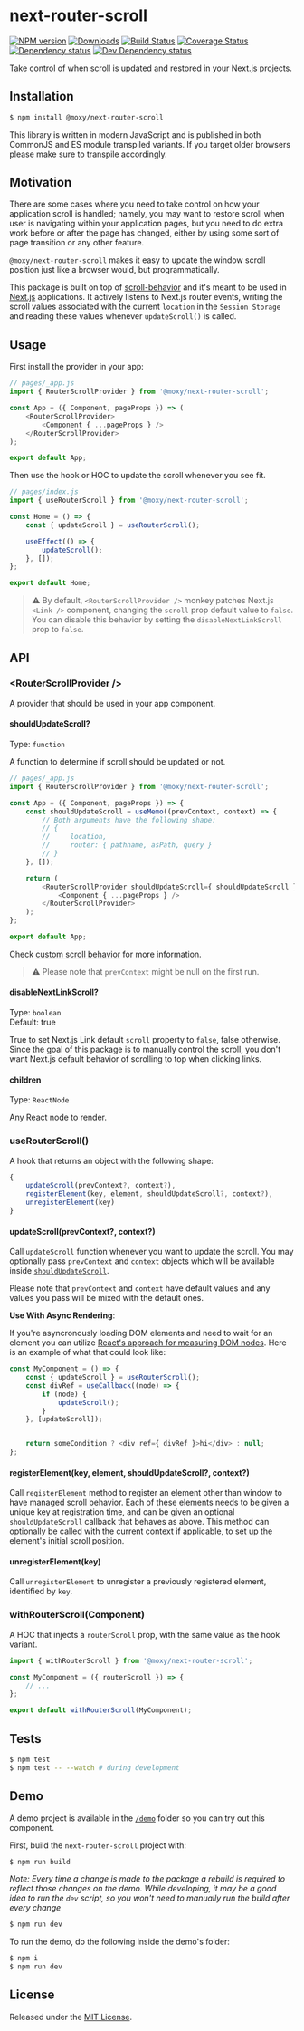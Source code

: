 # next-router-scroll

[![NPM version][npm-image]][npm-url] [![Downloads][downloads-image]][npm-url] [![Build Status][build-status-image]][build-status-url] [![Coverage Status][codecov-image]][codecov-url] [![Dependency status][david-dm-image]][david-dm-url] [![Dev Dependency status][david-dm-dev-image]][david-dm-dev-url]

[npm-url]:https://npmjs.org/package/@moxy/next-router-scroll
[downloads-image]:https://img.shields.io/npm/dm/@moxy/next-router-scroll.svg
[npm-image]:https://img.shields.io/npm/v/@moxy/next-router-scroll.svg
[build-status-url]:https://github.com/moxystudio/next-router-scroll/actions
[build-status-image]:https://img.shields.io/github/workflow/status/moxystudio/next-router-scroll/Node%20CI/master
[codecov-url]:https://codecov.io/gh/moxystudio/next-router-scroll
[codecov-image]:https://img.shields.io/codecov/c/github/moxystudio/next-router-scroll/master.svg
[david-dm-url]:https://david-dm.org/moxystudio/next-router-scroll
[david-dm-image]:https://img.shields.io/david/moxystudio/next-router-scroll.svg
[david-dm-dev-url]:https://david-dm.org/moxystudio/next-router-scroll?type=dev
[david-dm-dev-image]:https://img.shields.io/david/dev/moxystudio/next-router-scroll.svg

Take control of when scroll is updated and restored in your Next.js projects.

## Installation

```sh
$ npm install @moxy/next-router-scroll
```

This library is written in modern JavaScript and is published in both CommonJS and ES module transpiled variants. If you target older browsers please make sure to transpile accordingly.

## Motivation

There are some cases where you need to take control on how your application scroll is handled; namely, you may want to restore scroll when user is navigating within your application pages, but you need to do extra work before or after the page has changed, either by using some sort of page transition or any other feature.

`@moxy/next-router-scroll` makes it easy to update the window scroll position just like a browser would, but programmatically.

This package is built on top of [scroll-behavior](https://www.npmjs.com/package/scroll-behavior) and it's meant to be used in [Next.js](https://nextjs.org/) applications. It actively listens to Next.js router events, writing the scroll values associated with the current `location` in the `Session Storage` and reading these values whenever `updateScroll()` is called.

## Usage

First install the provider in your app:

```js
// pages/_app.js
import { RouterScrollProvider } from '@moxy/next-router-scroll';

const App = ({ Component, pageProps }) => (
    <RouterScrollProvider>
        <Component { ...pageProps } />
    </RouterScrollProvider>
);

export default App;
```

Then use the hook or HOC to update the scroll whenever you see fit.

```js
// pages/index.js
import { useRouterScroll } from '@moxy/next-router-scroll';

const Home = () => {
    const { updateScroll } = useRouterScroll();

    useEffect(() => {
        updateScroll();
    }, []);
};

export default Home;
```

> ⚠️ By default, `<RouterScrollProvider />` monkey patches Next.js `<Link />` component, changing the `scroll` prop default value to `false`. You can disable this behavior by setting the `disableNextLinkScroll` prop to `false`.

## API

### &lt;RouterScrollProvider /&gt;

A provider that should be used in your app component.

#### shouldUpdateScroll?

Type: `function`

A function to determine if scroll should be updated or not.

```js
// pages/_app.js
import { RouterScrollProvider } from '@moxy/next-router-scroll';

const App = ({ Component, pageProps }) => {
    const shouldUpdateScroll = useMemo((prevContext, context) => {
        // Both arguments have the following shape:
        // {
        //     location,
        //     router: { pathname, asPath, query }
        // }
    }, []);

    return (
        <RouterScrollProvider shouldUpdateScroll={ shouldUpdateScroll }>
            <Component { ...pageProps } />
        </RouterScrollProvider>
    );
};

export default App;
```

Check [custom scroll behavior](https://github.com/taion/scroll-behavior#custom-scroll-behavior) for more information.

> ⚠️ Please note that `prevContext` might be null on the first run.

#### disableNextLinkScroll?

Type: `boolean`   
Default: true

True to set Next.js Link default `scroll` property to `false`, false otherwise. Since the goal of this package is to manually control the scroll, you don't want Next.js default behavior of scrolling to top when clicking links.

#### children

Type: `ReactNode`

Any React node to render.

### useRouterScroll()

A hook that returns an object with the following shape:

```js
{
    updateScroll(prevContext?, context?),
    registerElement(key, element, shouldUpdateScroll?, context?),
    unregisterElement(key)
}
```

#### updateScroll(prevContext?, context?)

Call `updateScroll` function whenever you want to update the scroll. You may optionally pass `prevContext` and `context` objects which will be available inside [`shouldUpdateScroll`](#shouldupdatescroll).

Please note that `prevContext` and `context` have default values and any values you pass will be mixed with the default ones.

**Use With Async Rendering**:

If you're asyncronously loading DOM elements and need to wait for an element you can utilize [React's approach for measuring DOM nodes](https://reactjs.org/docs/hooks-faq.html#how-can-i-measure-a-dom-node). Here is an example of what that could look like:

```js
const MyComponent = () => {
    const { updateScroll } = useRouterScroll();
    const divRef = useCallback((node) => {
        if (node) {
            updateScroll();
        }
    }, [updateScroll]);


    return someCondition ? <div ref={ divRef }>hi</div> : null;
};
```

#### registerElement(key, element, shouldUpdateScroll?, context?)

Call `registerElement` method to register an element other than window to have managed scroll behavior. Each of these elements needs to be given a unique key at registration time, and can be given an optional `shouldUpdateScroll` callback that behaves as above. This method can optionally be called with the current context if applicable, to set up the element's initial scroll position.

#### unregisterElement(key)

Call `unregisterElement` to unregister a previously registered element, identified by `key`.

### withRouterScroll(Component)

A HOC that injects a `routerScroll` prop, with the same value as the hook variant.

```js
import { withRouterScroll } from '@moxy/next-router-scroll';

const MyComponent = ({ routerScroll }) => {
    // ...
};

export default withRouterScroll(MyComponent);
```

## Tests

```sh
$ npm test
$ npm test -- --watch # during development
```

## Demo

A demo project is available in the [`/demo`](./demo) folder so you can try out this component.

First, build the `next-router-scroll` project with:

```sh
$ npm run build
```

*Note: Every time a change is made to the package a rebuild is required to reflect those changes on the demo. While developing, it may be a good idea to run the `dev` script, so you won't need to manually run the build after every change*

```sh
$ npm run dev
```

To run the demo, do the following inside the demo's folder:

```sh
$ npm i
$ npm run dev
```

## License

Released under the [MIT License](https://www.opensource.org/licenses/mit-license.php).
